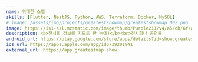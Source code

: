 ```yaml
---
name: 위대한 쇼맵
skills: [Flutter, NestJS, Python, AWS, Terraform, Docker, MySQL]
# image: /assets/img/projects/greatestshowmap/greatestshowmap_002.png
image: https://is1-ssl.mzstatic.com/image/thumb/Purple211/v4/a5/db/6f/a5db6f59-d229-c269-c397-4c142ef5c527/AppIcon-0-0-1x_U007emarketing-0-10-0-85-220.png/512x512bb.jpg
description: <b>전시회 정보를 지도로 한 눈에!</b><br>전시회나 공연을
android_url: https://play.google.com/store/apps/details?id=show.greatestmap.app
ios_url: https://apps.apple.com/app/id6739201841
external_url: https://app.greatestmap.show
---
```

